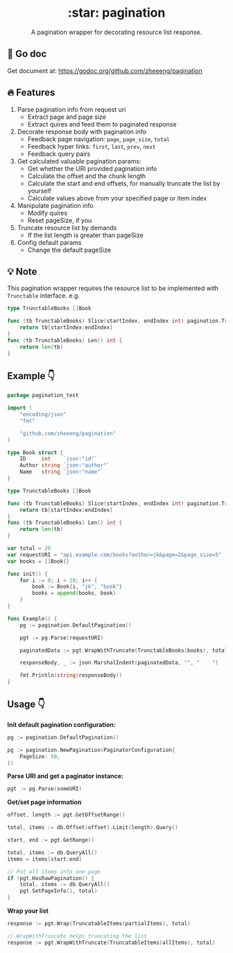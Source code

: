 <h1 align="center">:star: pagination</h1>

<div align="center">
A pagination wrapper for decorating resource list response.
</div>

## :paperclip: Go doc

Get document at: https://godoc.org/github.com/zheeeng/pagination

## :fire: Features

1. Parse pagination info from request uri
    - Extract page and page size
    - Extract quires and feed them to paginated response
2. Decorate response body with pagination info
    - Feedback page navigation: `page`, `page_size`, `total`
    - Feedback hyper links: `first`, `last`, `prev`, `next`
    - Feedback query pairs
3. Get calculated valuable pagination params:
    - Get whether the URI provided pagination info
    - Calculate the offset and the chunk length
    - Calculate the start and end offsets, for manually truncate the list by yourself
    - Calculate values above from your specified page or item index
4. Manipulate pagination info
    - Modify quires
    - Reset pageSize, if you
5. Truncate resource list by demands
    - If the list length is greater than pageSize
6. Config default params
    - Change the default pageSize

## :bulb: Note

This pagination wrapper requires the resource list to be implemented with `Trunctable` interface. e.g.
```go
type TrunctableBooks []Book

func (tb TrunctableBooks) Slice(startIndex, endIndex int) pagination.Truncatable {
	return tb[startIndex:endIndex]
}
func (tb TrunctableBooks) Len() int {
	return len(tb)
}
```

## Example :point_down:

```go
package pagination_test

import (
	"encoding/json"
	"fmt"

	"github.com/zheeeng/pagination"
)

type Book struct {
	ID     int    `json:"id"`
	Author string `json:"author"`
	Name   string `json:"name"`
}

type TrunctableBooks []Book

func (tb TrunctableBooks) Slice(startIndex, endIndex int) pagination.Truncatable {
	return tb[startIndex:endIndex]
}
func (tb TrunctableBooks) Len() int {
	return len(tb)
}

var total = 20
var requestURI = "api.example.com/books?author=jk&page=2&page_size=5"
var books = []Book{}

func init() {
	for i := 0; i < 20; i++ {
		book := Book{i, "jk", "book"}
		books = append(books, book)
	}
}

func Example() {
	pg := pagination.DefaultPagination()

	pgt := pg.Parse(requestURI)

	paginatedData := pgt.WrapWithTruncate(TrunctableBooks(books), total)

	responseBody, _ := json.MarshalIndent(paginatedData, "", "    ")

	fmt.Println(string(responseBody))
}
```

## Usage :point_down:

**Init default pagination configuration:**
```go
pg := pagination.DefaultPagination()
```

```go
pg := pagination.NewPagination(PaginatorConfiguration{
    PageSize: 50,
})
```

**Parse URI and get a paginator instance:**
```go
pgt := pg.Parse(someURI)

```

**Get/set page information**
```go
offset, length := pgt.GetOffsetRange()

total, items := db.Offset(offset).Limit(length).Query()
```

```go
start, end := pgt.GetRange()

total, items := db.QueryAll()
items = items[start:end]
```

```go
// Put all items into one page
if !pgt.HasRawPagination() {
    total, items := db.QueryAll()
    pgt.SetPageInfo(1, total)
}
```

**Wrap your list**

```go
response := pgt.Wrap(TruncatableItems(partialItems), total)
```

```go
// WrapWithTruncate helps truncating the list
response := pgt.WrapWithTruncate(TruncatableItems(allItems), total)
```
